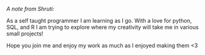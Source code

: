 *A note from Shruti:*

As a self taught programmer I am learning as I go. With a love for python, SQL, and R I am trying to explore where my creativity will take me in various small projects!

Hope you join me and enjoy my work as much as I enjoyed making them <3
